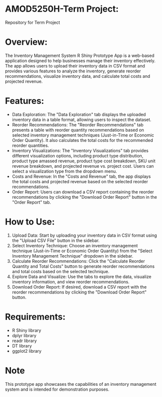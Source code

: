# AMOD5250H-Term Project:
Repository for Term Project

# Overview:
The Inventory Management System R Shiny Prototype App is a web-based application designed to help businesses manage their inventory effectively. The app allows users to upload their inventory data in CSV format and provides various features to analyze the inventory, generate reorder recommendations, visualize inventory data, and calculate total costs and projected revenue.

# Features:
- Data Exploration: The "Data Exploration" tab displays the uploaded inventory data in a table format, allowing users to inspect the dataset.
- Reorder Recommendations: The "Reorder Recommendations" tab presents a table with reorder quantity recommendations based on selected inventory management techniques (Just-in-Time or Economic Order Quantity). It also calculates the total costs for the recommended reorder quantities.
- Inventory Visualizations: The "Inventory Visualizations" tab provides different visualization options, including product type distribution, product type amassed revenue, product type cost breakdown, SKU unit revenue breakdown, and projected revenue vs. project cost. Users can select a visualization type from the dropdown menu.
- Costs and Revenue: In the "Costs and Revenue" tab, the app displays the total costs and projected revenue based on the selected reorder recommendations.
- Order Report: Users can download a CSV report containing the reorder recommendations by clicking the "Download Order Report" button in the "Order Report" tab.

# How to Use:
1. Upload Data: Start by uploading your inventory data in CSV format using the "Upload CSV File" button in the sidebar.
2. Select Inventory Technique: Choose an inventory management technique (Just-in-Time or Economic Order Quantity) from the "Select Inventory Management Technique" dropdown in the sidebar.
3. Calculate Reorder Recommendations: Click the "Calculate Reorder Quantity and Total Costs" button to generate reorder recommendations and total costs based on the selected technique.
4. Explore Data and Visualize: Use the tabs to explore the data, visualize inventory information, and view reorder recommendations.
5. Download Order Report: If desired, download a CSV report with the reorder recommendations by clicking the "Download Order Report" button.

# Requirements:
- R Shiny library
- dplyr library
- readr library
- DT library
- ggplot2 library

# Note
This prototype app showcases the capabilities of an inventory management system and is intended for demonstration purposes.

